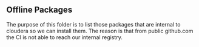 ## Offline Packages

The purpose of this folder is to list those packages that are internal to cloudera so we can install them.
The reason is that from public github.com the CI is not able to reach our internal registry.
